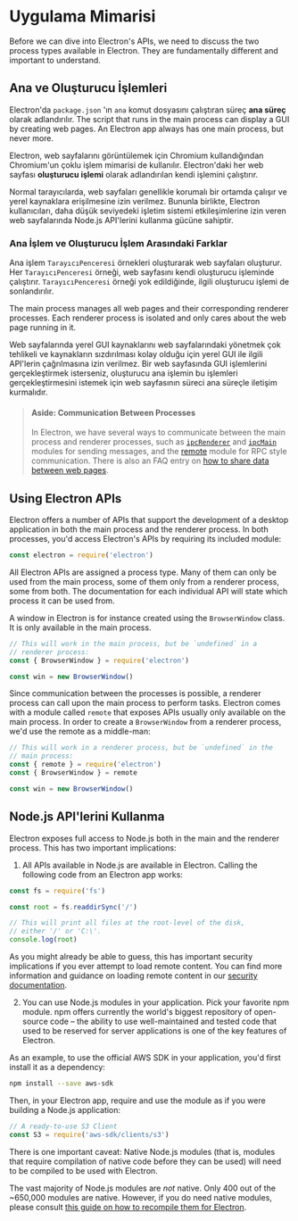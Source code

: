 # Uygulama Mimarisi

Before we can dive into Electron's APIs, we need to discuss the two process types available in Electron. They are fundamentally different and important to understand.

## Ana ve Oluşturucu İşlemleri

Electron'da `package.json` 'ın `ana` komut dosyasını çalıştıran süreç __ana süreç__ olarak adlandırılır. The script that runs in the main process can display a GUI by creating web pages. An Electron app always has one main process, but never more.

Electron, web sayfalarını görüntülemek için Chromium kullandığından Chromium'un çoklu işlem mimarisi de kullanılır. Electron'daki her web sayfası __oluşturucu işlemi__ olarak adlandırılan kendi işlemini çalıştırır.

Normal tarayıcılarda, web sayfaları genellikle korumalı bir ortamda çalışır ve yerel kaynaklara erişilmesine izin verilmez. Bununla birlikte, Electron kullanıcıları, daha düşük seviyedeki işletim sistemi etkileşimlerine izin veren web sayfalarında Node.js API'lerini kullanma gücüne sahiptir.

### Ana İşlem ve Oluşturucu İşlem Arasındaki Farklar

Ana işlem `TarayıcıPenceresi` örnekleri oluşturarak web sayfaları oluşturur. Her ` TarayıcıPenceresi ` örneği, web sayfasını kendi oluşturucu işleminde çalıştırır. `TarayıcıPenceresi` örneği yok edildiğinde, ilgili oluşturucu işlemi de sonlandırılır.

The main process manages all web pages and their corresponding renderer processes. Each renderer process is isolated and only cares about the web page running in it.

Web sayfalarında yerel GUI kaynaklarını web sayfalarındaki yönetmek çok tehlikeli ve kaynakların sızdırılması kolay olduğu için yerel GUI ile ilgili API'lerin çağrılmasına izin verilmez. Bir web sayfasında GUI işlemlerini gerçekleştirmek isterseniz, oluşturucu ana işlemin bu işlemleri gerçekleştirmesini istemek için web sayfasının süreci ana süreçle iletişim kurmalıdır.

> #### Aside: Communication Between Processes
> 
> In Electron, we have several ways to communicate between the main process and renderer processes, such as [`ipcRenderer`](../api/ipc-renderer.md) and [`ipcMain`](../api/ipc-main.md) modules for sending messages, and the [remote](../api/remote.md) module for RPC style communication. There is also an FAQ entry on [how to share data between web pages](../faq.md#how-to-share-data-between-web-pages).

## Using Electron APIs

Electron offers a number of APIs that support the development of a desktop application in both the main process and the renderer process. In both processes, you'd access Electron's APIs by requiring its included module:

```javascript
const electron = require('electron')
```

All Electron APIs are assigned a process type. Many of them can only be used from the main process, some of them only from a renderer process, some from both. The documentation for each individual API will state which process it can be used from.

A window in Electron is for instance created using the `BrowserWindow` class. It is only available in the main process.

```javascript
// This will work in the main process, but be `undefined` in a
// renderer process:
const { BrowserWindow } = require('electron')

const win = new BrowserWindow()
```

Since communication between the processes is possible, a renderer process can call upon the main process to perform tasks. Electron comes with a module called `remote` that exposes APIs usually only available on the main process. In order to create a `BrowserWindow` from a renderer process, we'd use the remote as a middle-man:

```javascript
// This will work in a renderer process, but be `undefined` in the
// main process:
const { remote } = require('electron')
const { BrowserWindow } = remote

const win = new BrowserWindow()
```

## Node.js API'lerini Kullanma

Electron exposes full access to Node.js both in the main and the renderer process. This has two important implications:

1) All APIs available in Node.js are available in Electron. Calling the following code from an Electron app works:

```javascript
const fs = require('fs')

const root = fs.readdirSync('/')

// This will print all files at the root-level of the disk,
// either '/' or 'C:\'.
console.log(root)
```

As you might already be able to guess, this has important security implications if you ever attempt to load remote content. You can find more information and guidance on loading remote content in our [security documentation](./security.md).

2) You can use Node.js modules in your application. Pick your favorite npm module. npm offers currently the world's biggest repository of open-source code – the ability to use well-maintained and tested code that used to be reserved for server applications is one of the key features of Electron.

As an example, to use the official AWS SDK in your application, you'd first install it as a dependency:

```sh
npm install --save aws-sdk
```

Then, in your Electron app, require and use the module as if you were building a Node.js application:

```javascript
// A ready-to-use S3 Client
const S3 = require('aws-sdk/clients/s3')
```

There is one important caveat: Native Node.js modules (that is, modules that require compilation of native code before they can be used) will need to be compiled to be used with Electron.

The vast majority of Node.js modules are _not_ native. Only 400 out of the ~650,000 modules are native. However, if you do need native modules, please consult [this guide on how to recompile them for Electron](./using-native-node-modules.md).
